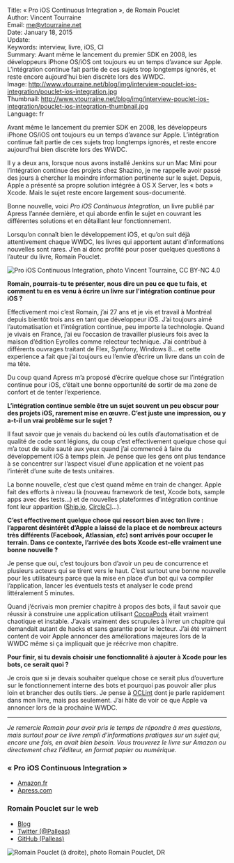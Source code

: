 Title:     « Pro iOS Continuous Integration », de Romain Pouclet  
Author:    Vincent Tourraine  
Email:     me@vtourraine.net  
Date:      January 18, 2015  
Update:    
Keywords:  interview, livre, iOS, CI  
Summary:   Avant même le lancement du premier SDK en 2008, les développeurs iPhone OS/iOS ont toujours eu un temps d’avance sur Apple. L’intégration continue fait partie de ces sujets trop longtemps ignorés, et reste encore aujourd’hui bien discrète lors des WWDC.  
Image:     http://www.vtourraine.net/blog/img/interview-pouclet-ios-integration/pouclet-ios-integration.jpg  
Thumbnail: http://www.vtourraine.net/blog/img/interview-pouclet-ios-integration/pouclet-ios-integration-thumbnail.jpg  
Language:  fr  


Avant même le lancement du premier SDK en 2008, les développeurs iPhone OS/iOS ont toujours eu un temps d’avance sur Apple. L’intégration continue fait partie de ces sujets trop longtemps ignorés, et reste encore aujourd’hui bien discrète lors des WWDC.

Il y a deux ans, lorsque nous avons installé Jenkins sur un Mac Mini pour l’intégration continue des projets chez Shazino, je me rappelle avoir passé des jours à chercher la moindre information pertinente sur le sujet. Depuis, Apple a présenté sa propre solution intégrée à OS X Server, les « bots » Xcode. Mais le sujet reste encore largement sous-documenté.

Bonne nouvelle, voici *Pro iOS Continuous Integration*, un livre publié par Apress l’année dernière, et qui aborde enfin le sujet en couvrant les différentes solutions et en détaillant leur fonctionnement.

Lorsqu’on connaît bien le développement iOS, et qu’on suit déjà attentivement chaque WWDC, les livres qui apportent autant d’informations nouvelles sont rares. J’en ai donc profité pour poser quelques questions à l’auteur du livre, Romain Pouclet.


![_Pro iOS Continuous Integration_, photo Vincent Tourraine, CC BY-NC 4.0][Cover]


**Romain, pourrais-tu te présenter, nous dire un peu ce que tu fais, et comment tu en es venu à écrire un livre sur l’intégration continue pour iOS ?**

Effectivement moi c’est Romain, j’ai 27 ans et je vis et travail à Montréal depuis bientôt trois ans en tant que développeur iOS. J’ai toujours aimé l’automatisation et l’intégration continue, peu importe la technologie. Quand je vivais en France, j’ai eu l’occasion de travailler plusieurs fois avec la maison d’édition Eyrolles comme relecteur technique. J’ai contribué à différents ouvrages traitant de Flex, Symfony, Windows 8... et cette experience a fait que j’ai toujours eu l’envie d’écrire un livre dans un coin de ma tête. 

Du coup quand Apress m’a proposé d’écrire quelque chose sur l’intégration continue pour iOS, c’était une bonne opportunité de sortir de ma zone de confort et de tenter l’experience.


**L’intégration continue semble être un sujet souvent un peu obscur pour des projets iOS, rarement mise en œuvre. C’est juste une impression, ou y a-t-il un vrai problème sur le sujet ?**

Il faut savoir que je venais du backend où les outils d’automatisation et de qualité de code sont légions, du coup c’est effectivement quelque chose qui m’a tout de suite sauté aux yeux quand j’ai commencé à faire du développement iOS à temps plein. Je pense que les gens ont plus tendance à se concentrer sur l’aspect visuel d’une application et ne voient pas l’intérêt d’une suite de tests unitaires. 

La bonne nouvelle, c’est que c’est quand même en train de changer. Apple fait des efforts à niveau là (nouveau framework de test, Xcode bots, sample apps avec des tests...) et de nouvelles plateformes d’intégration continue font leur apparition ([Ship.io](https://ship.io), [CircleCI](https://circleci.com)...).


**C’est effectivement quelque chose qui ressort bien avec ton livre : l’apparent désintérêt d’Apple a laissé de la place et de nombreux acteurs très différents (Facebook, Atlassian, _etc_) sont arrivés pour occuper le terrain. Dans ce contexte, l’arrivée des bots Xcode est-elle vraiment une bonne nouvelle ?**

Je pense que oui, c’est toujours bon d’avoir un peu de concurrence et plusieurs acteurs qui se tirent vers le haut. C’est surtout une bonne nouvelle pour les utilisateurs parce que la mise en place d’un bot qui va compiler l’application, lancer les éventuels tests et analyser le code prend littéralement 5 minutes. 

Quand j’écrivais mon premier chapitre à propos des bots, il faut savoir que réussir à construire une application utilisant [CocoaPods](http://cocoapods.org) était vraiment chaotique et instable. J’avais vraiment des scrupules à livrer un chapitre qui demandait autant de hacks et sans garantie pour le lecteur. J’ai été vraiment content de voir Apple annoncer des améliorations majeures lors de la WWDC même si ça impliquait que je réécrive mon chapitre.


**Pour finir, si tu devais choisir une fonctionnalité à ajouter à Xcode pour les bots, ce serait quoi ?**

Je crois que si je devais souhaiter quelque chose ce serait plus d’ouverture sur le fonctionnement interne des bots et pourquoi pas pouvoir aller plus loin et brancher des outils tiers. Je pense à [OCLint](http://oclint.org) dont je parle rapidement dans mon livre, mais pas seulement. J’ai hâte de voir ce que Apple va annoncer lors de la prochaine WWDC.

***

_Je remercie Romain pour avoir pris le temps de répondre à mes questions, mais surtout pour ce livre rempli d’informations pratiques sur un sujet qui, encore une fois, en avait bien besoin.  Vous trouverez le livre sur Amazon ou directement chez l’éditeur, en format papier ou numérique._


### « Pro iOS Continuous Integration »

- [Amazon.fr](http://www.amazon.fr/dp/B00K6N4K2A)
- [Apress.com](http://www.apress.com/9781484201251)


### Romain Pouclet sur le web

- [Blog](http://palleas.github.io)
- [Twitter (@Palleas)](https://twitter.com/palleas)
- [GitHub (Palleas)](https://github.com/Palleas)

![Romain Pouclet (à droite), photo Romain Pouclet, DR][Avatar]


[Cover]:  http://www.vtourraine.net/blog/img/interview-pouclet-ios-integration/pouclet-ios-integration.jpg
[Avatar]: http://www.vtourraine.net/blog/img/interview-pouclet-ios-integration/pouclet-github-avatar.jpg
